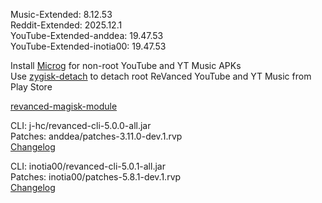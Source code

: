 Music-Extended: 8.12.53  
Reddit-Extended: 2025.12.1  
YouTube-Extended-anddea: 19.47.53  
YouTube-Extended-inotia00: 19.47.53  

Install [Microg](https://github.com/ReVanced/GmsCore/releases) for non-root YouTube and YT Music APKs  
Use [zygisk-detach](https://github.com/j-hc/zygisk-detach) to detach root ReVanced YouTube and YT Music from Play Store  

[revanced-magisk-module](https://github.com/j-hc/revanced-magisk-module)
  
CLI: j-hc/revanced-cli-5.0.0-all.jar  
Patches: anddea/patches-3.11.0-dev.1.rvp  
[Changelog](https://github.com/anddea/revanced-patches/releases/tag/v3.11.0-dev.1)

CLI: inotia00/revanced-cli-5.0.1-all.jar  
Patches: inotia00/patches-5.8.1-dev.1.rvp  
[Changelog](https://github.com/inotia00/revanced-patches/releases/tag/v5.8.1-dev.1)  
